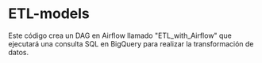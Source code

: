 # ETL-models
Este código crea un DAG en Airflow llamado "ETL_with_Airflow" que ejecutará una consulta SQL en BigQuery para realizar la transformación de datos.
